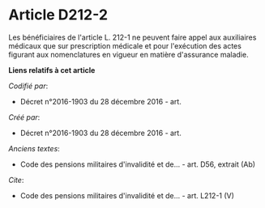 # Article D212-2

Les bénéficiaires de l'article L. 212-1 ne peuvent faire appel aux auxiliaires médicaux que sur prescription médicale et pour
l'exécution des actes figurant aux nomenclatures en vigueur en matière d'assurance maladie.

**Liens relatifs à cet article**

_Codifié par_:

  - Décret n°2016-1903 du 28 décembre 2016 - art.

_Créé par_:

  - Décret n°2016-1903 du 28 décembre 2016 - art.

_Anciens textes_:

  - Code des pensions militaires d'invalidité et de... - art. D56, extrait (Ab)

_Cite_:

  - Code des pensions militaires d'invalidité et de... - art. L212-1 (V)
